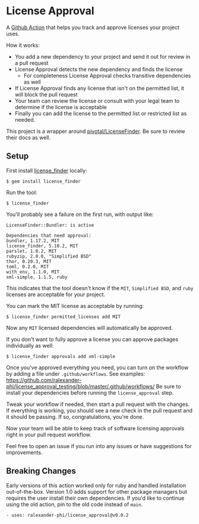 # License Approval

A [Github Action](https://github.com/features/actions) that helps you track and approve licenses your project uses.

How it works:
* You add a new dependency to your project and send it out for review in a pull request
* License Approval detects the new dependency and finds the license
  * For completeness License Approval checks transitive dependencies as well
* If License Approval finds any license that isn't on the permitted list, it will block the pull request
* Your team can review the license or consult with your legal team to determine if the license is acceptable
* Finally you can add the license to the permitted list or restricted list as needed.

This project is a wrapper around [pivotal/LicenseFinder](https://github.com/pivotal/LicenseFinder). Be sure to review their docs as well.


## Setup

First install [license_finder](https://github.com/pivotal/LicenseFinder) locally:

    $ gem install license_finder

Run the tool:

    $ license_finder

You'll probably see a failure on the first run, with output like:

```
LicenseFinder::Bundler: is active

Dependencies that need approval:
bundler, 1.17.2, MIT
license_finder, 5.10.2, MIT
parslet, 1.8.2, MIT
rubyzip, 2.0.0, "Simplified BSD"
thor, 0.20.3, MIT
toml, 0.2.0, MIT
with_env, 1.1.0, MIT
xml-simple, 1.1.5, ruby
```

This indicates that the tool doesn't know if the `MIT`, `Simplified BSD`, and `ruby` licenses are acceptable for your project.

You can mark the MIT license as acceptable by running:

    $ license_finder permitted_licenses add MIT

Now any `MIT` licensed dependencies will automatically be approved.

If you don't want to fully approve a license you can approve packages individually as well:

    $ license_finder approvals add xml-simple

Once you've approved everything you need, you can turn on the workflow by adding a file under `.github/workflows`.
See examples: https://github.com/ralexander-phi/license_approval_testing/blob/master/.github/workflows/
Be sure to install your dependencies before running the `license_approval` step.

Tweak your workflow if needed, then start a pull request with the changes. If everything is working, you should see a new check in the pull request and it should be passing. If so, congratulations, you're done.

Now your team will be able to keep track of software licensing approvals right in your pull request workflow.

Feel free to open an issue if you run into any issues or have suggestions for improvements.

## Breaking Changes

Early versions of this action worked only for ruby and handled installation out-of-the-box.
Version 1.0 adds support for other package managers but requires the user install their own dependencies.
If you'd like to continue using the old action, pin to the old code instead of `main`.

    - uses: ralexander-phi/license_approval@v0.0.2

